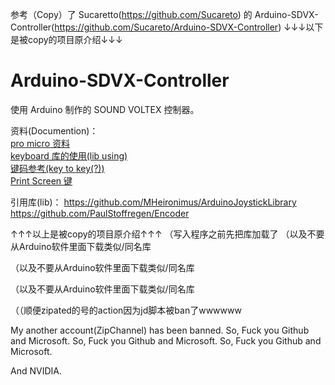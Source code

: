参考（Copy）了 Sucaretto(https://github.com/Sucareto) 的 Arduino-SDVX-Controller(https://github.com/Sucareto/Arduino-SDVX-Controller)
↓↓↓以下是被copy的项目原介绍↓↓↓
# Arduino-SDVX-Controller
使用 Arduino 制作的 SOUND VOLTEX 控制器。

资料(Documention)：  
[pro micro 资料](https://learn.sparkfun.com/tutorials/pro-micro--fio-v3-hookup-guide/hardware-overview-pro-micro)   
[keyboard 库的使用(lib using)](https://www.arduino.cc/reference/en/language/functions/usb/keyboard/)  
[键码参考(key to key(?))](https://www.arduino.cc/en/Reference/KeyboardModifiers)  
[Print Screen 键](https://forum.arduino.cc/index.php?topic=119740.15)

引用库(lib)：
https://github.com/MHeironimus/ArduinoJoystickLibrary  
https://github.com/PaulStoffregen/Encoder

↑↑↑以上是被copy的项目原介绍↑↑↑
（写入程序之前先把库加载了
（以及不要从Arduino软件里面下载类似/同名库

（以及不要从Arduino软件里面下载类似/同名库

（以及不要从Arduino软件里面下载类似/同名库

（（顺便zipated的号的action因为jd脚本被ban了wwwwww

My another account(ZipChannel) has been banned.
So, Fuck you Github and Microsoft.
So, Fuck you Github and Microsoft.
So, Fuck you Github and Microsoft.

And NVIDIA.
